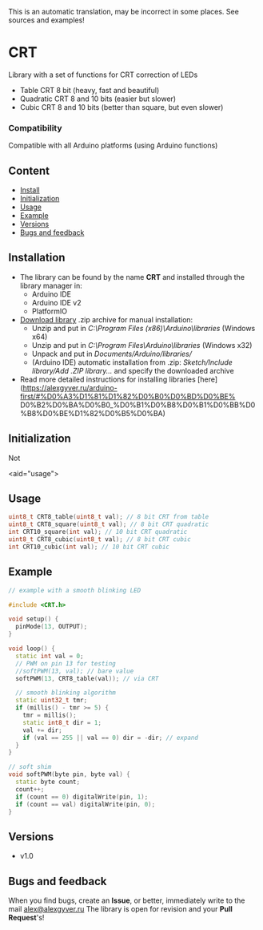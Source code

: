 This is an automatic translation, may be incorrect in some places. See sources and examples!

# CRT
Library with a set of functions for CRT correction of LEDs
- Table CRT 8 bit (heavy, fast and beautiful)
- Quadratic CRT 8 and 10 bits (easier but slower)
- Cubic CRT 8 and 10 bits (better than square, but even slower)

### Compatibility
Compatible with all Arduino platforms (using Arduino functions)

## Content
- [Install](#install)
- [Initialization](#init)
- [Usage](#usage)
- [Example](#example)
- [Versions](#versions)
- [Bugs and feedback](#feedback)

<a id="install"></a>
## Installation
- The library can be found by the name **CRT** and installed through the library manager in:
    - Arduino IDE
    - Arduino IDE v2
    - PlatformIO
- [Download library](https://github.com/GyverLibs/CRT/archive/refs/heads/main.zip) .zip archive for manual installation:
    - Unzip and put in *C:\Program Files (x86)\Arduino\libraries* (Windows x64)
    - Unzip and put in *C:\Program Files\Arduino\libraries* (Windows x32)
    - Unpack and put in *Documents/Arduino/libraries/*
    - (Arduino IDE) automatic installation from .zip: *Sketch/Include library/Add .ZIP library…* and specify the downloaded archive
- Read more detailed instructions for installing libraries [here] (https://alexgyver.ru/arduino-first/#%D0%A3%D1%81%D1%82%D0%B0%D0%BD%D0%BE% D0%B2%D0%BA%D0%B0_%D0%B1%D0%B8%D0%B1%D0%BB%D0%B8%D0%BE%D1%82%D0%B5%D0%BA)

<a id="init"></a>
## Initialization
Not

<aid="usage"></a>
## Usage
```cpp
uint8_t CRT8_table(uint8_t val); // 8 bit CRT from table
uint8_t CRT8_square(uint8_t val); // 8 bit CRT quadratic
int CRT10_square(int val); // 10 bit CRT quadratic
uint8_t CRT8_cubic(uint8_t val); // 8 bit CRT cubic
int CRT10_cubic(int val); // 10 bit CRT cubic
```

<a id="example"></a>
## Example
```cpp
// example with a smooth blinking LED

#include <CRT.h>

void setup() {
  pinMode(13, OUTPUT);
}

void loop() {
  static int val = 0;
  // PWM on pin 13 for testing
  //softPWM(13, val); // bare value
  softPWM(13, CRT8_table(val)); // via CRT

  // smooth blinking algorithm
  static uint32_t tmr;
  if (millis() - tmr >= 5) {
    tmr = millis();
    static int8_t dir = 1;
    val += dir;
    if (val == 255 || val == 0) dir = -dir; // expand
  }
}

// soft shim
void softPWM(byte pin, byte val) {
  static byte count;
  count++;
  if (count == 0) digitalWrite(pin, 1);
  if (count == val) digitalWrite(pin, 0);
}

```

<a id="versions"></a>
## Versions
- v1.0

<a id="feedback"></a>
## Bugs and feedback
When you find bugs, create an **Issue**, or better, immediately write to the mail [alex@alexgyver.ru](mailto:alex@alexgyver.ru)
The library is open for revision and your **Pull Request**'s!
